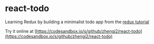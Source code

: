 # react-todo

Learning Redux by building a minimalist todo app from the [redux tutorial](https://redux.js.org/basics/basic-tutorial)

Try it online at [https://codesandbox.io/s/github/zhengj2/react-todo](https://codesandbox.io/s/github/zhengj2/react-todo)
